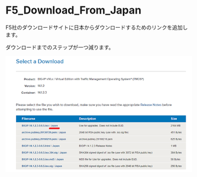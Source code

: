 # F5_Download_From_Japan
F5社のダウンロードサイトに日本からダウンロードするためのリンクを追加します。

ダウンロードまでのステップが一つ減ります。

![F5_Download_From_Japan](https://github.com/DNTYO/F5_Download_From_Japan/blob/master/doc/F5_Download_From_Japan.png)
